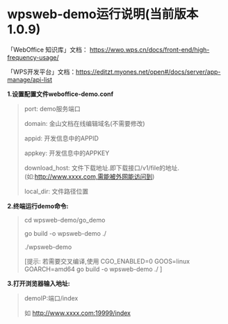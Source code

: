 # wpsweb-demo运行说明(当前版本1.0.9)

「WebOffice 知识库」文档： https://wwo.wps.cn/docs/front-end/high-frequency-usage/

「WPS开发平台」文档：https://editzt.myones.net/open#/docs/server/app-manage/api-list


**1.设置配置文件weboffice-demo.conf**

> port:     demo服务端口
>
> domain:   金山文档在线编辑域名(不需要修改)
>
> appid:    开发信息中的APPID
>
> appkey:   开发信息中的APPKEY
>
> download_host: 文件下载地址.即下载接口/v1/file的地址.(如:http://www.xxxx.com,需能被外网能访问到)
>
> local_dir: 文件路径位置

**2.终端运行demo命令:**

> cd wpsweb-demo/go_demo
>
> go build -o wpsweb-demo ./
>
> ./wpsweb-demo
>
> [提示: 若需要交叉编译,使用
> CGO_ENABLED=0 GOOS=linux GOARCH=amd64 go build -o wpsweb-demo ./  ]

**3.打开浏览器输入地址:**

> demoIP:端口/index
>
> 如 http://www.xxxx.com:19999/index
